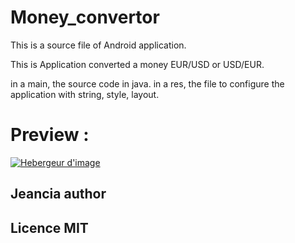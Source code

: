 # Money_convertor

This is a source file of Android application.

This is Application converted a money EUR/USD or USD/EUR.

in a main, the source code in java.
in a res, the file to configure the application with string, style, layout.

# Preview :

<a target="_blank" href="http://www.hostingpics.net" title="Hebergeur d'image"><img src="https://image.noelshack.com/fichiers/2018/02/6/1515852325-preview.png
" border="0" alt="Hebergeur d'image" /></a>

## Jeancia author
## Licence MIT

